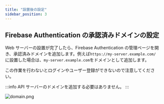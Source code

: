 ```yaml
---
title: "設置後の設定"
sidebar_position: 3
---
```


## Firebase Authentication の承認済みドメインの設定

<!--チュートリアルにも同様の項目があるので、このページを編集したらそちらもあわせて編集する-->

Web サーバーの設置が完了したら、Firebase Authentication の管理ページを開き、承認済みドメインを追加します。例えば`https://my-server.example.com/`に設置した場合は、`my-server.example.com`をドメインとして追加します。

この作業を行わないとログインやユーザー登録ができないので注意してください。

:::info
API サーバーのドメインを追加する必要はありません。
:::

![domain.png](/img/docs/firebase-auth/domain.png)
